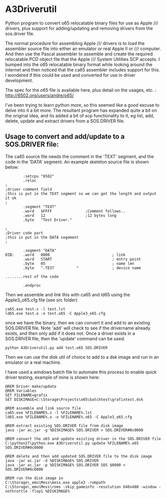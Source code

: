 # A3Driverutil
Python program to convert o65 relocatable binary files for use as Apple /// drivers, plus support for adding/updating and removing drivers from the sos.driver file.

The normal procedure for assembling Apple /// drivers is to load the assembler source file into either an emulator or real Apple II or /// computer. And then use the Pascal assembler to assemble and create the required relocatable PCD object file that the Apple /// System Utilities SCP accepts. I bumped into the o65 relocatable binary format while looking around the internet and then noticed that the ca65 assembler includes support for this. I wondered if this could be used and converted for use in driver development. 

The spec for the o65 file is available here, plus detail on the usages, etc. :
http://6502.org/users/andre/o65/

I've been trying to learn python more, so this seemed like a good excuse to delve into it a bit more. The resultant program has expanded quite a bit on the original idea, and its added a bit of scp functionality to it, eg list, add, delete, update and extract drivers from a SOS.DRIVER file.


## Usage to convert and add/update to a SOS.DRIVER file:

The ca65 source file needs the comment in the 'TEXT' segment, and the code in the 'DATA' segment.
An example skeleton source file is shown below:
   
   ```
           .setcpu "6502"
           .reloc
   ;
   ;driver comment field
   ;this is put in the TEXT segment so we can get the length and output it ok
   ;
           .segment "TEXT"
           .word   $FFFF               ;Comment follows..
           .word   12                  ;12 bytes long
           .byte   "Test Driver."
   
   ;
   ;Driver code part
   ;this is put in the DATA segement
   ;
              
           .segment "DATA"
   DIB:    .word   0000                            ; link
           .word   START                           ; entry point
           .byte   05                              ; name len
           .byte   ".TEST          "               ; device name
   
   ........rest of the code
   
           .endproc
   ```

Then we assemble and link this with ca65 and ld65 using the Apple3_o65.cfg file (see src folder)
   ```
   ca65.exe test.s -l test.lst
   ld65.exe test.o -o test.o65 -C Apple3_o65.cfg
   ```

once we have the binary, then we can convert it and add to an existing SOS.DRIVER file. Note 'add' will check to see if the drivername already exists, and then only add if it does not. Once a driver exists in a SOS.DRIVER file, then the 'update' command can be used. 

   ```
   python A3Driverutil.py add test.o65 SOS.DRIVER
   ```

Then we can use the disk util of choice to add to a dsk image and run in an emulator or a real machine.


I have used a windows batch file to automate this process to enable quick driver testing, example of mine is shown here:

   ```
   @REM Driver make/update
   @REM Variables
   SET FILENAME=grafix
   SET DISKIMAGE=C:\Storage\Projects\o65\batchtest\grafixtest.dsk
   
   @REM assemble and link source file
   ca65.exe %FILENAME%.s -l %FILENAME%.lst
   ld65.exe %FILENAME%.o -o %FILENAME%.o65 -C Apple3_o65.cfg
   
   @REM extract existing SOS.DRIVER file from disk image
   java -jar ac.jar -g %DISKIMAGE% SOS.DRIVER > SOS.DRIVER#0c0000
   
   @REM convert the o65 and update existing driver in the SOS.DRIVER file
   C:\python27\python.exe A3Driverutil.py update %FILENAME%.o65 SOS.DRIVER#0c0000
   
   @REM delete and then add updated SOS.DRIVER file to the disk image
   java -jar ac.jar -d %DISKIMAGE% SOS.DRIVER
   java -jar ac.jar -p %DISKIMAGE% SOS.DRIVER SOS $0000 < SOS.DRIVER#0c0000
   
   @REM run the disk image in 
   C:\Storage\_emu\Mess\mess.exe apple3 -rompath C:\Storage\_emu\Mess\roms -skip_gameinfo -resolution 640x480 -window -nothrottle -flop1 %DISKIMAGE%
   ```

